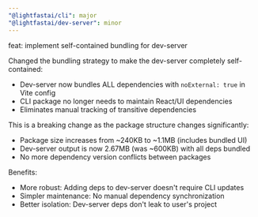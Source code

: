 ```yaml
---
"@lightfastai/cli": major
"@lightfastai/dev-server": minor
---
```


feat: implement self-contained bundling for dev-server

Changed the bundling strategy to make the dev-server completely self-contained:
- Dev-server now bundles ALL dependencies with `noExternal: true` in Vite config
- CLI package no longer needs to maintain React/UI dependencies
- Eliminates manual tracking of transitive dependencies

This is a breaking change as the package structure changes significantly:
- Package size increases from ~240KB to ~1.1MB (includes bundled UI)
- Dev-server output is now 2.67MB (was ~600KB) with all deps bundled
- No more dependency version conflicts between packages

Benefits:
- More robust: Adding deps to dev-server doesn't require CLI updates
- Simpler maintenance: No manual dependency synchronization
- Better isolation: Dev-server deps don't leak to user's project